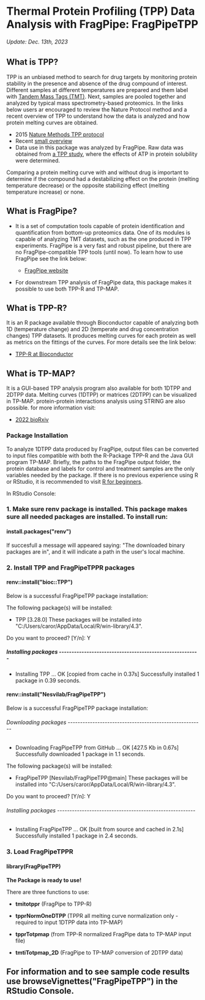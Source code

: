 # Thermal Protein Profiling (TPP) Data Analysis with FragPipe: FragPipeTPP
###### Update: Dec. 13th, 2023

## What is TPP?
TPP is an unbiased method to search for drug targets by monitoring protein stability in the presence and absence of the drug compound of interest. Different samples at different temperatures are prepared and them label with [Tandem Mass Tags (TMT)](https://pubs.acs.org/doi/10.1021/ac0262560). Next, samples are pooled together and analyzed by typical mass spectrometry-based proteomics. In the links below users ar encouraged to review the Nature Protocol method and a recent overview of TPP to understand how the data is analyzed and how protein melting curves are obtained. 

  - 2015 [Nature Methods TPP protocol](https://www.nature.com/articles/nprot.2015.101)
  - Recent [small overview](https://pubmed.ncbi.nlm.nih.gov/36368297/)
  - Data use in this package was analyzed by FragPipe. Raw data was obtained from [a TPP study](https://www.nature.com/articles/s41467-019-09107-y), where the effects of ATP in protein solubility were determined.     
  
Comparing a protein melting curve with and without drug is important to determine if the compound had a destabilizing effect on the protein (melting temperature decrease) or the opposite stabilizing effect (melting temperature increase) or none.

## What is FragPipe?
- It is a set of computation tools capable of protein identification and quantification from bottom-up proteomics data. One of its modules is capable of analyzing TMT datasets, such as the one produced in TPP experiments. FragPipe is a very fast and robust pipeline, but there are no FragPipe-compatible TPP tools (until now). To learn how to use FragPipe see the link below:
  
  - [FragPipe website](https://fragpipe.nesvilab.org/docs/tutorial_fragpipe_outputs.html])
  
- For downstream TPP analysis of FragPipe data, this package makes it possible to use both TPP-R and TP-MAP.
  
## What is TPP-R?
It is an R package available through Bioconductor capable of analyzing both 1D (temperature change) and 2D (temperate and drug concentration changes) TPP datasets. It produces melting curves for each protein as well as metrics on the fittings of the curves. For more details see the link below:

  - [TPP-R at Bioconductor](https://bioconductor.org/packages/release/bioc/html/TPP.html)

## What is TP-MAP?
It is a GUI-based TPP analysis program also available for both 1DTPP and 2DTPP data. Melting curves (1DTPP) or matrices (2DTPP) can be visualized in TP-MAP. protein-protein interactions analysis using STRING are also possible. for more information visit:

  - [2022 bioRxiv](https://www.biorxiv.org/content/10.1101/2021.02.22.432361v2)
  
  
### Package Installation

To analyze 1DTPP data produced by FragPipe, output files can be converted to input files compatible with both the R-Package TPP-R and the Java GUI program TP-MAP. Briefly, the paths to the FragPipe output folder, the protein database and labels for control and treatment samples are the only variables needed
 by the package. If there is no previous experience using R or RStudio, it is recommended to visit [R for beginners](https://education.rstudio.com/learn/beginner/).

In RStudio Console:

### 1. Make sure renv package is installed. This package makes sure all needed packages are installed. To install run: 

#### install.packages("renv")

If succesfull a message will appeared saying: "The downloaded binary packages are in", and it will indicate a path in the user's local machine.

### 2. Install TPP and FragPipeTPPR packages

#### renv::install("bioc::TPP")

Below is a successful FragPipeTPP package installation:

The following package(s) will be installed:
- TPP [3.28.0]
These packages will be installed into "C:/Users/caror/AppData/Local/R/win-library/4.3".

Do you want to proceed? [Y/n]: Y

##### Installing packages --------------------------------------------------------
- Installing TPP ...                            OK [copied from cache in 0.37s]
Successfully installed 1 package in 0.39 seconds.

#### renv::install("Nesvilab/FragPipeTPP")

Below is a successful FragPipeTPP package installation:

###### Downloading packages -------------------------------------------------------
- Downloading FragPipeTPP from GitHub ...    OK [427.5 Kb in 0.67s]
Successfully downloaded 1 package in 1.1 seconds.

The following package(s) will be installed:
- FragPipeTPP [Nesvilab/FragPipeTPP@main]
These packages will be installed into "C:/Users/caror/AppData/Local/R/win-library/4.3".

Do you want to proceed? [Y/n]: Y

###### Installing packages --------------------------------------------------------
- Installing FragPipeTPP ...                 OK [built from source and cached in 2.1s]
Successfully installed 1 package in 2.4 seconds.

### 3. Load FragPipeTPPR

#### library(FragPipeTPP)



**The Package is ready to use!**

There are three functions to use:

- **tmitotppr** (FragPipe to TPP-R)

- **tpprNormOneDTPP** (TPPR all melting curve normalization only - required to input 1DTPP data into TP-MAP)

- **tpprTotpmap** (from TPP-R normalized FragPipe data to TP-MAP input file)
  
- **tmtiTotpmap_2D** (FragPipe to TP-MAP conversion of 2DTPP data)

## For information and to see sample code results use browseVignettes("FragPipeTPP") in the RStudio Console.
